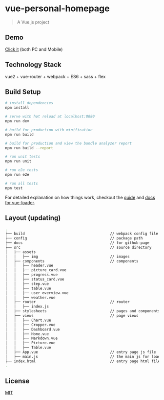 # vue-personal-homepage

> A Vue.js project

## Demo
[Click it](https://leecason.github.io/vue-personal-homepage/) (both PC and Mobile)

## Technology Stack

vue2 + vue-router + webpack + ES6 + sass + flex

## Build Setup

``` bash
# install dependencies
npm install

# serve with hot reload at localhost:8080
npm run dev

# build for production with minification
npm run build

# build for production and view the bundle analyzer report
npm run build --report

# run unit tests
npm run unit

# run e2e tests
npm run e2e

# run all tests
npm test
```

For detailed explanation on how things work, checkout the [guide](http://vuejs-templates.github.io/webpack/) and [docs for vue-loader](http://vuejs.github.io/vue-loader).

## Layout (updating)

``` bash
.
├── build                                       // webpack config file
├── config                                      // package path
├── docs                                        // for github-page
├── src                                         // source directory
│   ├── assets
│   │   ├── img                                 // images
│   ├── components                              // components
│   │   ├── header.vue
│   │   ├── picture_card.vue
│   │   ├── progress.vue
│   │   ├── status_card.vue
│   │   ├── step.vue
│   │   ├── table.vue
│   │   ├── user_overview.vue
│   │   ├── weather.vue
│   ├── router                                  // router
│   │   ├── index.js
│   ├── stylesheets                             // pages and components stylesheets
│   ├── views                                   // page views
│   │   ├── Chart.vue
│   │   ├── Cropper.vue
│   │   ├── Dashboard.vue
│   │   ├── Home.vue
│   │   ├── Markdown.vue
│   │   ├── Picture.vue
│   │   ├── Table.vue
│   ├── App.vue                                 // entry page js file
│   ├── main.js                                 // the main js for loading components
├── index.html                                  // entry page html file
.
```

## License

[MIT](https://github.com/Leecason/vue-personal-homepage/blob/master/LICENSE)
